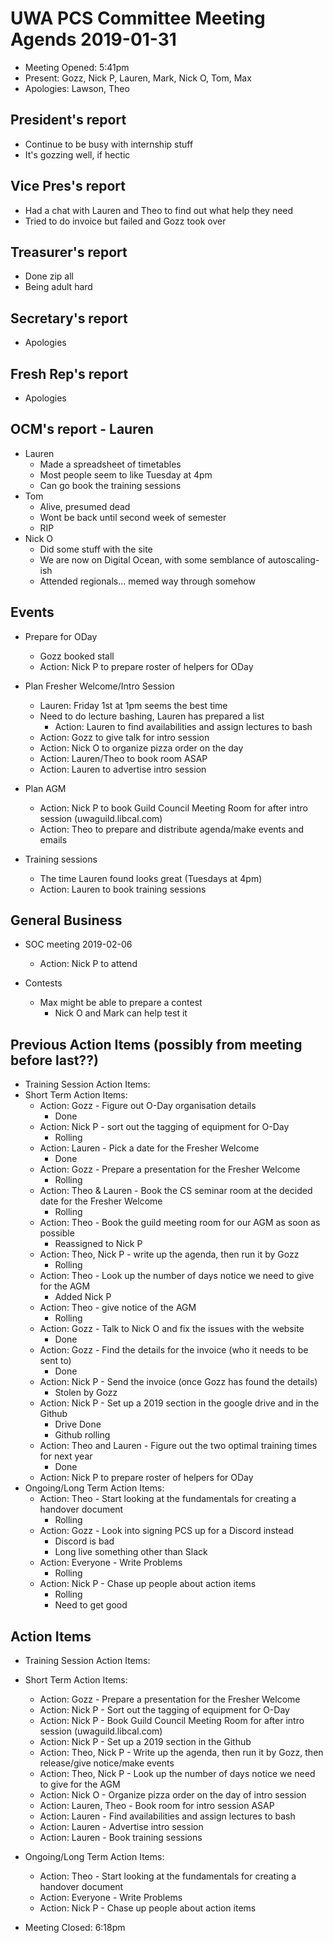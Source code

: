 # UWA PCS Committee Meeting Agends 2019-01-31
- Meeting Opened: 5:41pm
- Present: Gozz, Nick P, Lauren, Mark, Nick O, Tom, Max
- Apologies: Lawson, Theo

## President's report
- Continue to be busy with internship stuff
 - It's gozzing well, if hectic

## Vice Pres's report
- Had a chat with Lauren and Theo to find out what help they need
- Tried to do invoice but failed and Gozz took over

## Treasurer's report
- Done zip all
- Being adult hard

## Secretary's report
- Apologies

## Fresh Rep's report
- Apologies

## OCM's report - Lauren
- Lauren
  - Made a spreadsheet of timetables
  - Most people seem to like Tuesday at 4pm
  - Can go book the training sessions
- Tom
  - Alive, presumed dead
  - Wont be back until second week of semester
  - RIP
- Nick O
  - Did some stuff with the site
  - We are now on Digital Ocean, with some semblance of autoscaling-ish
  - Attended regionals... memed way through somehow

## Events
- Prepare for ODay
  - Gozz booked stall
  - Action: Nick P to prepare roster of helpers for ODay

- Plan Fresher Welcome/Intro Session
  - Lauren: Friday 1st at 1pm seems the best time
  - Need to do lecture bashing, Lauren has prepared a list
    - Action: Lauren to find availabilities and assign lectures to bash
  - Action: Gozz to give talk for intro session
  - Action: Nick O to organize pizza order on the day
  - Action: Lauren/Theo to book room ASAP
  - Action: Lauren to advertise intro session

- Plan AGM
  - Action: Nick P to book Guild Council Meeting Room for after intro session (uwaguild.libcal.com)
  - Action: Theo to prepare and distribute agenda/make events and emails

- Training sessions
  - The time Lauren found looks great (Tuesdays at 4pm)
  - Action: Lauren to book training sessions

## General Business
- SOC meeting 2019-02-06
  - Action: Nick P to attend

- Contests
  - Max might be able to prepare a contest
    - Nick O and Mark can help test it

## Previous Action Items (possibly from meeting before last??)
- Training Session Action Items:
- Short Term Action Items:
  - Action: Gozz - Figure out O-Day organisation details
    - Done
  - Action: Nick P - sort out the tagging of equipment for O-Day
    - Rolling
  - Action: Lauren - Pick a date for the Fresher Welcome
    - Done
  - Action: Gozz - Prepare a presentation for the Fresher Welcome
    - Rolling
  - Action: Theo & Lauren - Book the CS seminar room at the decided date for the Fresher Welcome
    - Rolling
  - Action: Theo - Book the guild meeting room for our AGM as soon as possible
    - Reassigned to Nick P
  - Action: Theo, Nick P - write up the agenda, then run it by Gozz
    - Rolling
  - Action: Theo - Look up the number of days notice we need to give for the AGM
    - Added Nick P
  - Action: Theo - give notice of the AGM
    - Rolling
  - Action: Gozz - Talk to Nick O and fix the issues with the website
    - Done
  - Action: Gozz - Find the details for the invoice (who it needs to be sent to)
    - Done
  - Action: Nick P - Send the invoice (once Gozz has found the details)
    - Stolen by Gozz
  - Action: Nick P - Set up a 2019 section in the google drive and in the Github
    - Drive Done
    - Github rolling
  - Action: Theo and Lauren - Figure out the two optimal training times for next year
    - Done
  - Action: Nick P to prepare roster of helpers for ODay
- Ongoing/Long Term Action Items:
  - Action: Theo - Start looking at the fundamentals for creating a handover document
    - Rolling
  - Action: Gozz - Look into signing PCS up for a Discord instead
    - Discord is bad
    - Long live something other than Slack
  - Action: Everyone - Write Problems
    - Rolling
  - Action: Nick P - Chase up people about action items
    - Rolling
    - Need to get good

## Action Items 
- Training Session Action Items:
- Short Term Action Items:
  - Action: Gozz - Prepare a presentation for the Fresher Welcome
  - Action: Nick P - Sort out the tagging of equipment for O-Day
  - Action: Nick P - Book Guild Council Meeting Room for after intro session (uwaguild.libcal.com)
  - Action: Nick P - Set up a 2019 section in the Github
  - Action: Theo, Nick P - Write up the agenda, then run it by Gozz, then release/give notice/make events
  - Action: Theo, Nick P - Look up the number of days notice we need to give for the AGM
  - Action: Nick O - Organize pizza order on the day of intro session
  - Action: Lauren, Theo - Book room for intro session ASAP
  - Action: Lauren - Find availabilities and assign lectures to bash
  - Action: Lauren - Advertise intro session
  - Action: Lauren - Book training sessions
- Ongoing/Long Term Action Items:
  - Action: Theo - Start looking at the fundamentals for creating a handover document
  - Action: Everyone - Write Problems
  - Action: Nick P - Chase up people about action items

- Meeting Closed: 6:18pm
